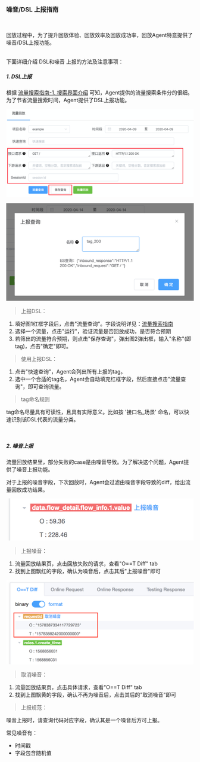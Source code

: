 ### 噪音/DSL 上报指南

<br>

回放过程中，为了提升回放体验、回放效率及回放成功率，回放Agent特意提供了噪音/DSL上报功能。

<br>
下面详细介绍 DSL和噪音 上报的方法及注意事项：

##### 1. DSL上报

根据 [流量搜索指南-1. 搜索界面介绍](./search.md#1-搜索界面介绍) 可知，Agent提供的流量搜索条件分的很细。为了节省流量搜索时间，Agent提供了DSL上报功能。

![save_dsl](../../images/save_dsl.png)

![guide_report_tab](../../images/guide_report_tab.png)

> 上报DSL：

  1. 填好图1红框字段后，点击"流量查询"。字段说明详见：[流量搜索指南](./search.md#1-搜索界面介绍)
  2. 选择一个流量，点击"运行"，验证流量是否回放成功，是否符合预期
  3. 若筛出的流量符合预期，则点击"保存查询"，弹出图2弹出框，输入"名称"(即tag)，点击"确定"即可。
  
> 使用上报DSL：

  1. 点击"快速查询"，Agent会列出所有上报的tag。
  2. 选中一个合适的tag名，Agent会自动填充红框字段，然后直接点击"流量查询"，即可查询流量。
 
> tag命名规则

tag命名尽量具有可读性，且具有实际意义。比如按 '接口名_场景' 命名，可以快速识别该DSL代表的流量分类。

<br>

##### 2. 噪音上报

流量回放结果里，部分失败的case是由噪音导致。为了解决这个问题，Agent提供了噪音上报功能。

对于上报的噪音字段，下次回放时，Agent会过滤由噪音字段导致的diff，给出流量回放成功结果。

![push_noise](../../images/push_noise.png)
> 上报噪音：

  1. 流量回放结果页，点击回放失败的请求，查看"O==T Diff" tab
  2. 找到上图飘红的字段，确认为噪音后，点击其后"上报噪音"即可

![del_noise](../../images/del_noise.png)
> 取消噪音：

  1. 流量回放结果页，点击具体请求，查看"O==T Diff" tab
  2. 找到上图飘黄的字段，确认不再为噪音后，点击其后的"取消噪音"即可

> 上报规范：

噪音上报时，请查询代码对应字段，确认其是一个噪音后方可上报。

常见噪音有：
* 时间戳
* 字段包含随机值

